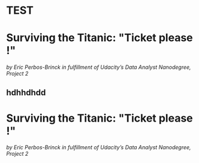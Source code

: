 # TEST  
 
# Surviving the Titanic: "Ticket please !"  
 
 
_by Eric Perbos-Brinck in fulfillment of Udacity’s Data Analyst Nanodegree, Project 2_


## hdhhdhdd  
# Surviving the Titanic: "Ticket please !"  
 
 _by Eric Perbos-Brinck in fulfillment of Udacity’s Data Analyst Nanodegree, Project 2_  
 </br>
 

